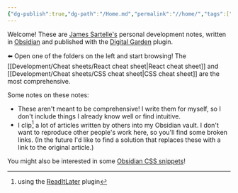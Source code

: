 ```yaml
---
{"dg-publish":true,"dg-path":"/Home.md","permalink":"//home/","tags":["gardenEntry"]}
---
```



Welcome! These are [James Sartelle's](https://github.com/jsartelle) personal development notes, written in [Obsidian](https://obsidian.md/) and published with the [Digital Garden](https://github.com/oleeskild/obsidian-digital-garden) plugin.

⬅️ Open one of the folders on the left and start browsing! The [[Development/Cheat sheets/React cheat sheet\|React cheat sheet]] and [[Development/Cheat sheets/CSS cheat sheet\|CSS cheat sheet]] are the most comprehensive.

Some notes on these notes:

- These aren't meant to be comprehensive! I write them for myself, so I don't include things I already know well or find intuitive.
- I clip[^1] a lot of articles written by others into my Obsidian vault. I don't want to reproduce other people's work here, so you'll find some broken links. (In the future I'd like to find a solution that replaces these with a link to the original article.)

You might also be interested in some [Obsidian CSS snippets](https://github.com/jsartelle/Obsidian-Snippets)!

[^1]: using the [ReadItLater](https://github.com/DominikPieper/obsidian-ReadItLater) plugin
